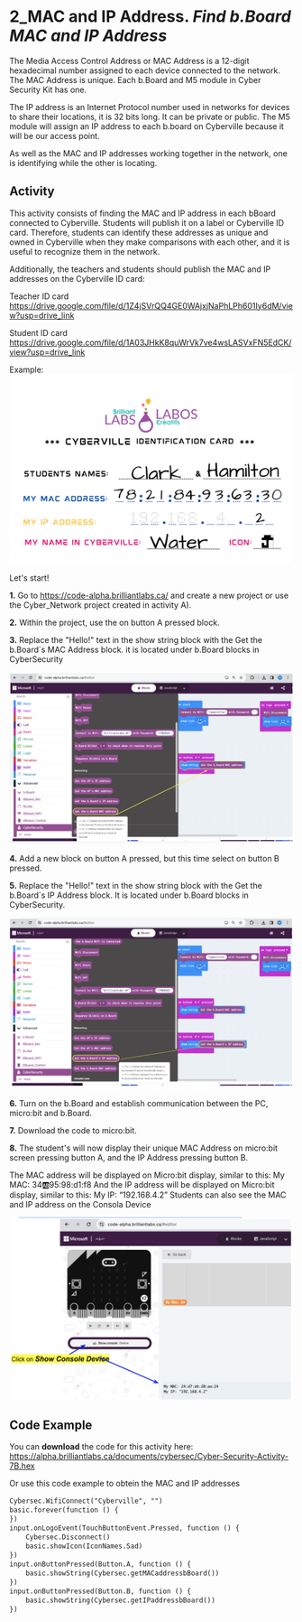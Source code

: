 # 2_MAC and IP Address. *Find b.Board MAC and IP Address*

The Media Access Control Address or MAC Address is a 12-digit hexadecimal number assigned to each device connected to the network. The MAC Address is unique. Each b.Board and M5 module in Cyber Security Kit has one.

The IP address is an Internet Protocol number used in networks for devices to share their locations, it is 32 bits long. It can be private or public.
The M5 module will assign an IP address to each b.board on Cyberville because it will be our access point.

As well as the MAC and IP addresses working together in the network, one is identifying while the other is locating.

## Activity

This activity consists of finding the MAC and IP address in each bBoard connected to Cyberville. Students will publish it on a label or Cyberville ID card. Therefore, students can identify these addresses as unique and owned in Cyberville when they make comparisons with each other, and it is useful to recognize them in the network.

Additionally, the teachers and students should publish the MAC and IP addresses on the Cyberville ID  card:

Teacher ID card
https://drive.google.com/file/d/1Z4jSVrQQ4GE0WAjxjNaPhLPh601Iy6dM/view?usp=drive_link

Student ID card
https://drive.google.com/file/d/1A03JHkK8quWrVk7ve4wsLASVxFN5EdCK/view?usp=drive_link

Example:
![ID](https://github.com/Brilliant-Labs/code.bl/blob/code_alpha/packaged/docs/static/mb/projects/bboard-tutorials-cyberville/Networking/2_MAC_IP/ID.png?raw=true "ID")

Let's start!

__1.__ Go to https://code-alpha.brilliantlabs.ca/ and create a new project or use the Cyber_Network project created in activity A).

__2.__ Within the project, use the on button A pressed block.

__3.__ Replace the "Hello!" text in the show string block with the Get the b.Board´s MAC Address block. it is located under b.Board blocks in CyberSecurity 

![Step3](https://github.com/Brilliant-Labs/code.bl/blob/code_alpha/packaged/docs/static/mb/projects/bboard-tutorials-cyberville/Networking/2_MAC_IP/Step3.png?raw=true "Step3")

__4.__ Add a new block on button A pressed, but this time select on button B pressed.

__5.__ Replace the "Hello!" text in the show string block with the Get the b.Board´s IP Address block. It is located under b.Board blocks in CyberSecurity.

![Step4](https://github.com/Brilliant-Labs/code.bl/blob/code_alpha/packaged/docs/static/mb/projects/bboard-tutorials-cyberville/Networking/2_MAC_IP/Step4.png?raw=true "Step4")

__6.__ Turn on the b.Board and establish communication between the PC, micro:bit and b.Board.

__7.__ Download the code to micro:bit.

__8.__ The student's will now display their unique MAC Address on micro:bit screen pressing button A, and the IP Address pressing button B.

The MAC address will be displayed on Micro:bit display, similar to this:
My MAC: 34:ab:95:98:d1:f8
And the IP address will be displayed on Micro:bit display, similar to this:
My IP: “192.168.4.2”
Students can also see the MAC and IP address on the Consola Device

![Step5](https://github.com/Brilliant-Labs/code.bl/blob/code_alpha/packaged/docs/static/mb/projects/bboard-tutorials-cyberville/Networking/2_MAC_IP/Step5.png?raw=true "Step5")


## Code Example

You can __download__ the code for this activity here:
https://alpha.brilliantlabs.ca/documents/cybersec/Cyber-Security-Activity-7B.hex

Or use this code example to obtein the MAC and IP addresses

```blocks
Cybersec.WifiConnect("Cyberville", "")
basic.forever(function () {
})
input.onLogoEvent(TouchButtonEvent.Pressed, function () {
    Cybersec.Disconnect()
    basic.showIcon(IconNames.Sad)
})
input.onButtonPressed(Button.A, function () {
    basic.showString(Cybersec.getMACaddressbBoard())
})
input.onButtonPressed(Button.B, function () {
    basic.showString(Cybersec.getIPaddressbBoard())
})
```
